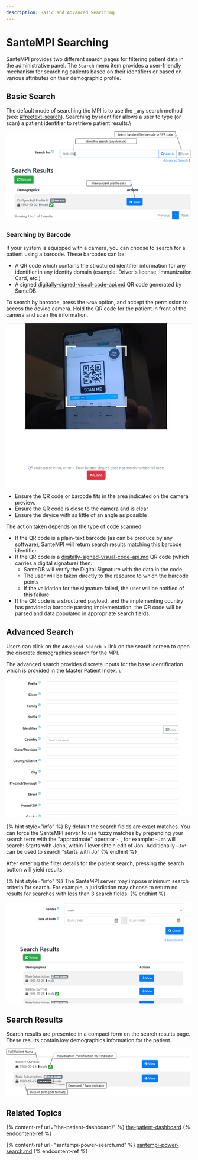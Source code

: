 ```yaml
---
description: Basic and Advanced Searching
---
```


# SanteMPI Searching

SanteMPI provides two different search pages for filtering patient data in the administrative panel. The `Search` menu item provides a user-friendly mechanism for searching patients based on their identifiers or based on various attributes on their demographic profile.

## Basic Search

The default mode of searching the MPI is to use the `_any` search method (see: [#freetext-search](../../developers/service-apis/health-data-service-interface-hdsi/hdsi-query-syntax/#freetext-search "mention")). Searching by identifier allows a user to type (or scan) a patient identifier to retrieve patient results.\


![](<../../.gitbook/assets/image (437) (1) (1) (1) (1) (1) (1).png>)

### Searching by Barcode

If your system is equipped with a camera, you can choose to search for a patient using a barcode. These barcodes can be:

* A QR code which contains the structured identifier information for any identifier in any identity domain (example: Driver's license, Immunization Card, etc.)
* A signed [digitally-signed-visual-code-api.md](../../developers/santedb-software-publishers/gs1-bms-xml/digitally-signed-visual-code-api.md "mention") QR code generated by SanteDB.

To search by barcode, press the `Scan` option, and accept the permission to access the device camera. Hold the QR code for the patient in front of the camera and scan the information.

![](<../../.gitbook/assets/image (433) (1) (1) (1).png>)

* Ensure the QR code or barcode fits in the area indicated on the camera preview.
* Ensure the QR code is close to the camera and is clear
* Ensure the device with as little of an angle as possible

The action taken depends on the type of code scanned:

* If the QR code is a plain-text barcode (as can be produce by any software), SanteMPI will return search results matching this barcode identifier
* If the QR code is a [digitally-signed-visual-code-api.md](../../developers/santedb-software-publishers/gs1-bms-xml/digitally-signed-visual-code-api.md "mention") QR code (which carries a digital signature) then:
  * SanteDB will verify the Digital Signature with the data in the code
  * The user will be taken directly to the resource to which the barcode points
  * If the validation for the signature failed, the user will be notified of this failure
* If the QR code is a structured payload, and the implementing country has provided a barcode parsing implementation, the QR code will be parsed and data populated in appropriate search fields.

## Advanced Search

Users can click on the `Advanced Search >` link on the search screen to open the discrete demographics search for the MPI.

The advanced search provides discrete inputs for the base identification which is provided in the Master Patient Index. \


![](<../../.gitbook/assets/image (428) (1) (1) (1) (1) (1) (1).png>)

{% hint style="info" %}
By default the search fields are exact matches. You can force the SanteMPI server to use fuzzy matches by prepending your search term with the "approximate" operator `~` , for example: `~Jon` will search: Starts with John, within 1 levenshtein edit of Jon. Additionally `~Jo*` can be used to search "starts with Jo"
{% endhint %}

After entering the filter details for the patient search, pressing the search button will yield results.

{% hint style="info" %}
The SanteMPI server may impose minimum search criteria for search. For example, a jurisdiction may choose to return no results for searches with less than 3 search fields.
{% endhint %}

![](<../../.gitbook/assets/image (440) (1) (1) (1) (1) (1).png>)

## Search Results

Search results are presented in a compact form on the search results page. These results contain key demographics information for the patient.

![](<../../.gitbook/assets/image (422) (1).png>)

## Related Topics

{% content-ref url="the-patient-dashboard/" %}
[the-patient-dashboard](the-patient-dashboard/)
{% endcontent-ref %}

{% content-ref url="santempi-power-search.md" %}
[santempi-power-search.md](santempi-power-search.md)
{% endcontent-ref %}
